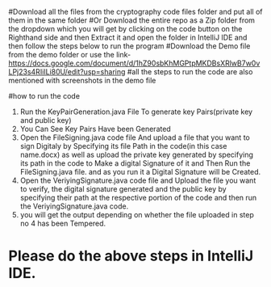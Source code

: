 #Download all the files from the cryptography code files folder and put all of them in the same folder
#Or Download the entire repo as a Zip folder from the dropdown which you will get by clicking on the code button on the Righthand side and then Extract it and open the folder in IntelliJ IDE and then follow the steps below to run the program
#Download the Demo file from the demo folder or use the link- https://docs.google.com/document/d/1hZ90sbKhMGPtpMKDBsXRlwB7w0vLPj23s4RIiILi80U/edit?usp=sharing
#all the steps to run the code are also mentioned with screenshots in the demo file

#how to run the code
1. Run the KeyPairGeneration.java File To generate key Pairs(private key and public key)
2. You Can See Key Pairs Have been Generated
3. Open the FileSigning.java code file And upload a file that you want to sign Digitaly by Specifying its file Path in the code(in this case name.docx) as well as upload the private key generated by specifying its path in the code to Make a digital Signature of it and Then Run the FileSigning.java file. and as you run it a Digital Signature will be Created.
4. Open the VeriyingSignature.java code file and Upload the file you want to verify, the digital signature generated and the public key by specifying their path at the respective portion of the code and then run the VeriyingSignature.java code.
5. you will get the output depending on whether the file uploaded in step no 4 has been Tempered.


# Please do the above steps in IntelliJ IDE.
